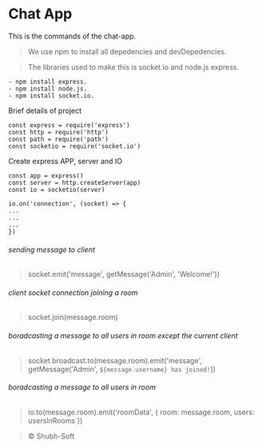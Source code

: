 # Chat App

This is the commands of the chat-app.

> We use npm to install all depedencies and devDepedencies.

> The libraries used to make this is socket.io and node.js express.

```
- npm install express.
- npm install node.js.
- npm install socket.io.
```
Brief details of project

```
const express = require('express')
const http = require('http')
const path = require('path')
const socketio = require('socket.io')
```
Create express APP, server and IO

```
const app = express()
const server = http.createServer(app)
const io = socketio(server)
```

```
io.on('connection', (socket) => {
...
...
...
})
```

###### sending message to client
> socket.emit('message', getMessage('Admin', 'Welcome!'))

###### client socket connection joining a room
> socket.join(message.room)

###### boradcasting a message to all users in room except the current client
> socket.broadcast.to(message.room).emit('message', getMessage('Admin', `${message.username} has joined!`))

###### boradcasting a message to all users in room
> io.to(message.room).emit('roomData', { room: message.room, users: usersInRooms })

> © Shubh-Soft

